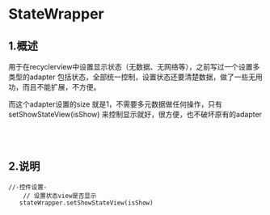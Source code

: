 # StateWrapper 

## 1.概述
用于在recyclerview中设置显示状态（无数据、无网络等），之前写过一个设置多类型的adapter
包括状态，全部统一控制，设置状态还要清楚数据，做了一些无用功，而且不能扩展，不方便。

而这个adapter设置的size 就是1，不需要多元数据做任何操作，只有setShowStateView(isShow)
来控制显示就好，很方便，也不破坏原有的adapter

<br/>
<br/>
 

## 2.说明  
```
//-控件设置-
    // 设置状态view是否显示
   stateWrapper.setShowStateView(isShow)
    
```
